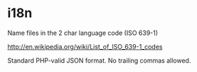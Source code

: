 # i18n

Name files in the 2 char language code (ISO 639-1)

http://en.wikipedia.org/wiki/List_of_ISO_639-1_codes

Standard PHP-valid JSON format. No trailing commas allowed.
